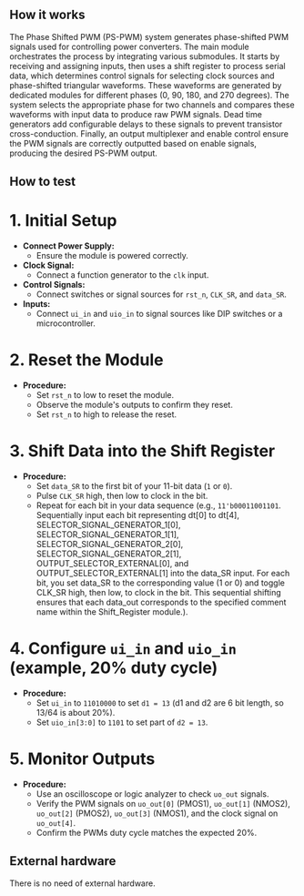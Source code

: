 <!---

This file is used to generate your project datasheet. Please fill in the information below and delete any unused
sections.

You can also include images in this folder and reference them in the markdown. Each image must be less than
512 kb in size, and the combined size of all images must be less than 1 MB.
-->

## How it works

The Phase Shifted PWM (PS-PWM) system generates phase-shifted PWM signals used for controlling power converters. The main module orchestrates the process by integrating various submodules. It starts by receiving and assigning inputs, then uses a shift register to process serial data, which determines control signals for selecting clock sources and phase-shifted triangular waveforms. These waveforms are generated by dedicated modules for different phases (0, 90, 180, and 270 degrees). The system selects the appropriate phase for two channels and compares these waveforms with input data to produce raw PWM signals. Dead time generators add configurable delays to these signals to prevent transistor cross-conduction. Finally, an output multiplexer and enable control ensure the PWM signals are correctly outputted based on enable signals, producing the desired PS-PWM output.

## How to test

# 1. Initial Setup
- **Connect Power Supply:**
  - Ensure the module is powered correctly.
- **Clock Signal:**
  - Connect a function generator to the `clk` input.
- **Control Signals:**
  - Connect switches or signal sources for `rst_n`, `CLK_SR`, and `data_SR`.
- **Inputs:**
  - Connect `ui_in` and `uio_in` to signal sources like DIP switches or a microcontroller.

# 2. Reset the Module
- **Procedure:**
  - Set `rst_n` to low to reset the module.
  - Observe the module's outputs to confirm they reset.
  - Set `rst_n` to high to release the reset.

# 3. Shift Data into the Shift Register
- **Procedure:**
  - Set `data_SR` to the first bit of your 11-bit data (`1` or `0`).
  - Pulse `CLK_SR` high, then low to clock in the bit.
  - Repeat for each bit in your data sequence (e.g., `11'b00011001101`. Sequentially input each bit representing dt[0] to dt[4], SELECTOR_SIGNAL_GENERATOR_1[0], SELECTOR_SIGNAL_GENERATOR_1[1], SELECTOR_SIGNAL_GENERATOR_2[0], SELECTOR_SIGNAL_GENERATOR_2[1], OUTPUT_SELECTOR_EXTERNAL[0], and OUTPUT_SELECTOR_EXTERNAL[1] into the data_SR input. For each bit, you set data_SR to the corresponding value (1 or 0) and toggle CLK_SR high, then low, to clock in the bit. This sequential shifting ensures that each data_out corresponds to the specified comment name within the Shift_Register module.).

# 4. Configure `ui_in` and `uio_in` (example, 20% duty cycle)
- **Procedure:**
  - Set `ui_in` to `11010000` to set `d1 = 13` (d1 and d2 are 6 bit length, so 13/64 is about 20%).
  - Set `uio_in[3:0]` to `1101` to set part of `d2 = 13`.

# 5. Monitor Outputs
- **Procedure:**
  - Use an oscilloscope or logic analyzer to check `uo_out` signals.
  - Verify the PWM signals on `uo_out[0]` (PMOS1), `uo_out[1]` (NMOS2), `uo_out[2]` (PMOS2), `uo_out[3]` (NMOS1), and the clock signal on `uo_out[4]`.
  - Confirm the PWMs duty cycle matches the expected 20%.


## External hardware

There is no need of external hardware.
